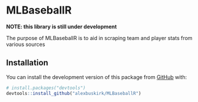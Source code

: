 
<!-- README.md is generated from README.Rmd. Please edit that file -->

# MLBaseballR

<!-- badges: start -->
<!-- badges: end -->

**NOTE: this library is still under development**

The purpose of MLBaseballR is to aid in scraping team and player stats
from various sources

## Installation

You can install the development version of this package from
[GitHub](https://github.com/) with:

``` r
# install.packages("devtools")
devtools::install_github("alexbuskirk/MLBaseballR")
```
